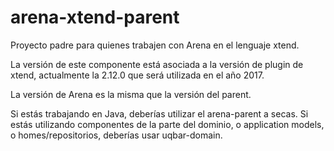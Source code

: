 arena-xtend-parent
==================

Proyecto padre para quienes trabajen con Arena en el lenguaje xtend.

La versión de este componente está asociada a la versión de plugin de xtend, actualmente la 2.12.0 que será utilizada en el año 2017.

La versión de Arena es la misma que la versión del parent.

Si estás trabajando en Java, deberías utilizar el arena-parent a secas.
Si estás utilizando componentes de la parte del dominio, o application models, o homes/repositorios, deberías usar uqbar-domain.


